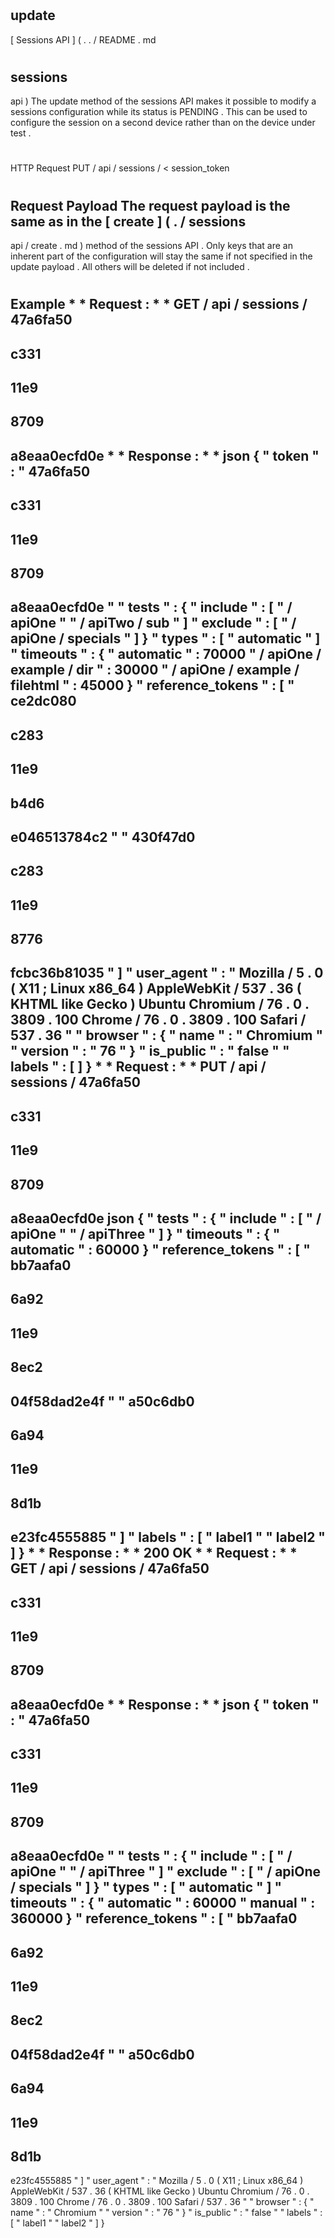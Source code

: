 #
update
-
[
Sessions
API
]
(
.
.
/
README
.
md
#
sessions
-
api
)
The
update
method
of
the
sessions
API
makes
it
possible
to
modify
a
sessions
configuration
while
its
status
is
PENDING
.
This
can
be
used
to
configure
the
session
on
a
second
device
rather
than
on
the
device
under
test
.
#
#
HTTP
Request
PUT
/
api
/
sessions
/
<
session_token
>
#
#
Request
Payload
The
request
payload
is
the
same
as
in
the
[
create
]
(
.
/
sessions
-
api
/
create
.
md
)
method
of
the
sessions
API
.
Only
keys
that
are
an
inherent
part
of
the
configuration
will
stay
the
same
if
not
specified
in
the
update
payload
.
All
others
will
be
deleted
if
not
included
.
#
#
Example
*
*
Request
:
*
*
GET
/
api
/
sessions
/
47a6fa50
-
c331
-
11e9
-
8709
-
a8eaa0ecfd0e
*
*
Response
:
*
*
json
{
"
token
"
:
"
47a6fa50
-
c331
-
11e9
-
8709
-
a8eaa0ecfd0e
"
"
tests
"
:
{
"
include
"
:
[
"
/
apiOne
"
"
/
apiTwo
/
sub
"
]
"
exclude
"
:
[
"
/
apiOne
/
specials
"
]
}
"
types
"
:
[
"
automatic
"
]
"
timeouts
"
:
{
"
automatic
"
:
70000
"
/
apiOne
/
example
/
dir
"
:
30000
"
/
apiOne
/
example
/
filehtml
"
:
45000
}
"
reference_tokens
"
:
[
"
ce2dc080
-
c283
-
11e9
-
b4d6
-
e046513784c2
"
"
430f47d0
-
c283
-
11e9
-
8776
-
fcbc36b81035
"
]
"
user_agent
"
:
"
Mozilla
/
5
.
0
(
X11
;
Linux
x86_64
)
AppleWebKit
/
537
.
36
(
KHTML
like
Gecko
)
Ubuntu
Chromium
/
76
.
0
.
3809
.
100
Chrome
/
76
.
0
.
3809
.
100
Safari
/
537
.
36
"
"
browser
"
:
{
"
name
"
:
"
Chromium
"
"
version
"
:
"
76
"
}
"
is_public
"
:
"
false
"
"
labels
"
:
[
]
}
*
*
Request
:
*
*
PUT
/
api
/
sessions
/
47a6fa50
-
c331
-
11e9
-
8709
-
a8eaa0ecfd0e
json
{
"
tests
"
:
{
"
include
"
:
[
"
/
apiOne
"
"
/
apiThree
"
]
}
"
timeouts
"
:
{
"
automatic
"
:
60000
}
"
reference_tokens
"
:
[
"
bb7aafa0
-
6a92
-
11e9
-
8ec2
-
04f58dad2e4f
"
"
a50c6db0
-
6a94
-
11e9
-
8d1b
-
e23fc4555885
"
]
"
labels
"
:
[
"
label1
"
"
label2
"
]
}
*
*
Response
:
*
*
200
OK
*
*
Request
:
*
*
GET
/
api
/
sessions
/
47a6fa50
-
c331
-
11e9
-
8709
-
a8eaa0ecfd0e
*
*
Response
:
*
*
json
{
"
token
"
:
"
47a6fa50
-
c331
-
11e9
-
8709
-
a8eaa0ecfd0e
"
"
tests
"
:
{
"
include
"
:
[
"
/
apiOne
"
"
/
apiThree
"
]
"
exclude
"
:
[
"
/
apiOne
/
specials
"
]
}
"
types
"
:
[
"
automatic
"
]
"
timeouts
"
:
{
"
automatic
"
:
60000
"
manual
"
:
360000
}
"
reference_tokens
"
:
[
"
bb7aafa0
-
6a92
-
11e9
-
8ec2
-
04f58dad2e4f
"
"
a50c6db0
-
6a94
-
11e9
-
8d1b
-
e23fc4555885
"
]
"
user_agent
"
:
"
Mozilla
/
5
.
0
(
X11
;
Linux
x86_64
)
AppleWebKit
/
537
.
36
(
KHTML
like
Gecko
)
Ubuntu
Chromium
/
76
.
0
.
3809
.
100
Chrome
/
76
.
0
.
3809
.
100
Safari
/
537
.
36
"
"
browser
"
:
{
"
name
"
:
"
Chromium
"
"
version
"
:
"
76
"
}
"
is_public
"
:
"
false
"
"
labels
"
:
[
"
label1
"
"
label2
"
]
}
